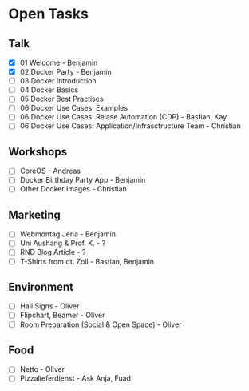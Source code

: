 
# Open Tasks

## Talk

- [x] 01 Welcome - Benjamin
- [x] 02 Docker Party - Benjamin
- [ ] 03 Docker Introduction
- [ ] 04 Docker Basics
- [ ] 05 Docker Best Practises
- [ ] 06 Docker Use Cases: Examples
- [ ] 06 Docker Use Cases: Relase Automation (CDP) - Bastian, Kay
- [ ] 06 Docker Use Cases: Application/Infrasctructure Team - Christian

## Workshops

- [ ] CoreOS - Andreas
- [ ] Docker Birthday Party App - Benjamin
- [ ] Other Docker Images - Christian

## Marketing

- [ ] Webmontag Jena - Benjamin
- [ ] Uni Aushang & Prof. K. - ?
- [ ] RND Blog Article - ?
- [ ] T-Shirts from dt. Zoll - Bastian, Benjamin

## Environment

- [ ] Hall Signs - Oliver
- [ ] Flipchart, Beamer - Oliver
- [ ] Room Preparation (Social & Open Space) - Oliver

## Food

- [ ] Netto - Oliver
- [ ] Pizzalieferdienst - Ask Anja, Fuad
